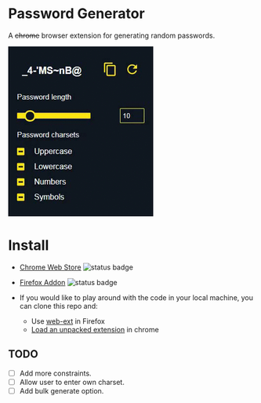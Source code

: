 # Password Generator

A ~~chrome~~ browser extension for generating random passwords.

![Screen Recording](./assets/screen_recording.gif)

# Install 

- [Chrome Web Store]() ![status badge](https://img.shields.io/badge/status-pending--review-orange)
- [Firefox Addon]() ![status badge](https://img.shields.io/badge/status-pending--review-orange)

- If you would like to play around with the code in your local machine, you can clone this repo and:
    - Use [web-ext](https://github.com/mozilla/web-ext) in Firefox
    - [Load an unpacked extension](https://developer.chrome.com/extensions/getstarted#manifest) in chrome


## TODO
- [ ] Add more constraints.
- [ ] Allow user to enter own charset.
- [ ] Add bulk generate option.